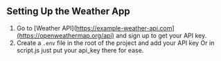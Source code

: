 ## Setting Up the Weather App
1. Go to [Weather API](https://example-weather-api.com](https://openweathermap.org/api) and sign up to get your API key.
2. Create a `.env` file in the root of the project and add your API key Or in script.js just put your api_key there for ease.
